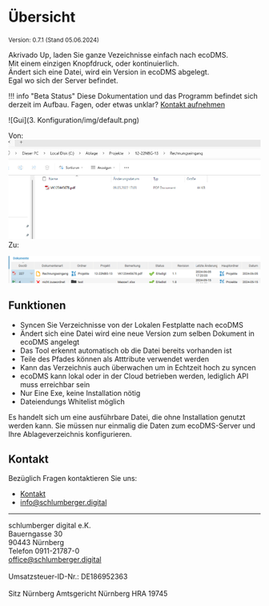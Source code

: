 #  Übersicht

<small>Version: 0.7.1 (Stand 05.06.2024)</small>

Akrivado Up, laden Sie ganze Vezeichnisse einfach nach ecoDMS.    
Mit einem einzigen Knopfdruck, oder kontinuierlich.     
Ändert sich eine Datei, wird ein Version in ecoDMS abgelegt.    
Egal wo sich der Server befindet. 

!!! info "Beta Status"
    Diese Dokumentation und das Programm befindet sich derzeit im Aufbau. Fagen, oder etwas unklar? [Kontakt aufnehmen](mailto:info@schlumberger.digital)




![Gui](3. Konfiguration/img/default.png)

Von: 
![Dokument im Ordner](<3. Konfiguration/img/File_in_Folder.png>)
Zu:

![Dokument in ecoDMS](<3. Konfiguration/img/File_to_ecoDMS_doc.png>)


## Funktionen

- Syncen Sie Verzeichnisse von der Lokalen Festplatte nach ecoDMS
- Ändert sich eine Datei wird eine neue Version zum selben Dokument in ecoDMS angelegt 
- Das Tool erkennt automatisch ob die Datei bereits vorhanden ist
- Teile des Pfades können als Atttribute verwendet werden
- Kann das Verzeichnis auch überwachen um in Echtzeit hoch zu syncen
- ecoDMS kann lokal oder in der Cloud betrieben werden, lediglich API muss erreichbar sein
- Nur Eine Exe, keine Installation nötig
- Dateiendungs Whitelist möglich



Es handelt sich um eine ausführbare Datei, die ohne Installation genutzt werden kann. Sie müssen nur einmalig die Daten zum ecoDMS-Server und Ihre Ablageverzeichnis konfigurieren.


## Kontakt

Bezüglich Fragen kontaktieren Sie uns:

- [Kontakt](https://www.schlumberger.digital/#Kontaktformular_Startseite)
- [info@schlumberger.digital](mailto:info@schlumberger.digital)


-----------------
schlumberger digital e.K. <br>
Bauerngasse 30 <br>
90443 Nürnberg <br>
Telefon 0911-21787-0 <br>
office@schlumberger.digital <br>
 <br>
Umsatzsteuer-ID-Nr.: DE186952363 <br>
 <br>
Sitz Nürnberg    Amtsgericht Nürnberg    HRA 19745
